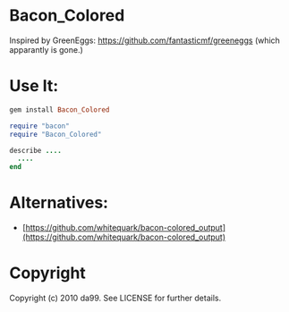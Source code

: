 Bacon\_Colored
==================

Inspired by GreenEggs: https://github.com/fantasticmf/greeneggs
(which apparantly is gone.)

Use It:
=====

```rb
gem install Bacon_Colored
```

```rb
require "bacon"
require "Bacon_Colored"

describe ....
  ....
end

```

Alternatives:
======

* [https://github.com/whitequark/bacon-colored_output](https://github.com/whitequark/bacon-colored_output)

Copyright
==============

Copyright (c) 2010 da99. See LICENSE for further details.

